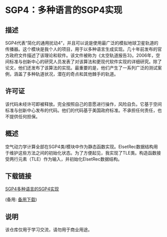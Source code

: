 # SGP4：多种语言的SGP4实现

## 描述

SGP4代表“简化的通用扰动4”，并且可以说是使用最广泛的模拟地球卫星轨道的传播器。这个模块是我个人的项目，用于以多种语言生成实现。几十年前发布的官方政府文件描述了该理论和软件。该文件被称为《太空轨道报告3》。2006年，空间标准与创新中心的研究人员发表了对该算法和更现代软件实现的详细研究。除了论文，他们还发布了该算法的实现。最重要的是，他们产生了一系列广泛的测试案例，涵盖了多种轨道状况，潜在的奇点和其他棘手的轨道。

## 许可证

该代码未经许可即被释放。完全按照自己的意愿进行操作，风险自负。它基于空间标准与创新中心发布的代码。他们的代码基于美国政府标准。不承担任何责任，也不提供任何担保。

## 概述

空气动力学计算全部在SGP4类/模块中作为静态函数实现。ElsetRec数据结构用于维护这些方法之间的初始化状态。为了方便起见，我实现了TLE类。构造函数接受两行元素（TLE）作为输入，并初始化ElsetRec数据结构。

## 下载链接
[SGP4多种语言的SGP4实现](https://pan.quark.cn/s/f0c79aa60b07) 

(备用: [备用下载](https://pan.baidu.com/s/1iTZbmsYCb8wpmf25bXnIaw?pwd=1234))

## 说明

该仓库仅用于学习交流，请勿用于商业用途。
